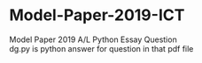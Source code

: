 # Model-Paper-2019-ICT
Model Paper 2019 A/L Python Essay Question<br>
dg.py is python answer for question in that pdf file
